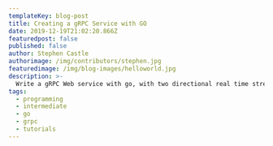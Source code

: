```yaml
---
templateKey: blog-post
title: Creating a gRPC Service with GO
date: 2019-12-19T21:02:20.866Z
featuredpost: false
published: false
author: Stephen Castle
authorimage: /img/contributors/stephen.jpg
featuredimage: /img/blog-images/helloworld.jpg
description: >-
  Write a gRPC Web service with go, with two directional real time streaming.
tags:
  - programming
  - intermediate
  - go
  - grpc
  - tutorials
---
```

